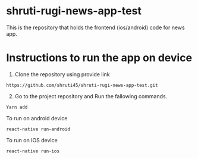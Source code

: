 # shruti-rugi-news-app-test

This is the repository that holds the frontend (ios/android) code for news app.


# Instructions to run the app on device

1. Clone the repository using provide link

```
https://github.com/shruti45/shruti-rugi-news-app-test.git
```

2. Go to the project repository and Run the fallowing commands.

```
Yarn add
```
To run on android device
```
react-native run-android 
```

To run on IOS device
```
react-native run-ios
```
